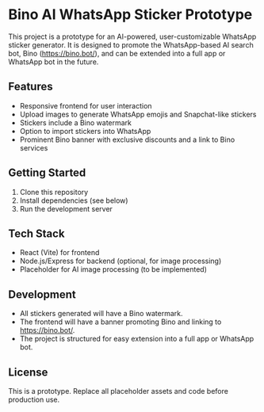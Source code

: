 # Bino AI WhatsApp Sticker Prototype

This project is a prototype for an AI-powered, user-customizable WhatsApp sticker generator. It is designed to promote the WhatsApp-based AI search bot, Bino (https://bino.bot/), and can be extended into a full app or WhatsApp bot in the future.

## Features
- Responsive frontend for user interaction
- Upload images to generate WhatsApp emojis and Snapchat-like stickers
- Stickers include a Bino watermark
- Option to import stickers into WhatsApp
- Prominent Bino banner with exclusive discounts and a link to Bino services

## Getting Started
1. Clone this repository
2. Install dependencies (see below)
3. Run the development server

## Tech Stack
- React (Vite) for frontend
- Node.js/Express for backend (optional, for image processing)
- Placeholder for AI image processing (to be implemented)

## Development
- All stickers generated will have a Bino watermark.
- The frontend will have a banner promoting Bino and linking to https://bino.bot/.
- The project is structured for easy extension into a full app or WhatsApp bot.

## License
This is a prototype. Replace all placeholder assets and code before production use.

